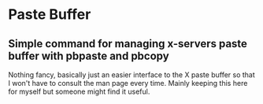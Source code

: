 # Paste Buffer
## Simple command for managing x-servers paste buffer with pbpaste and pbcopy
Nothing fancy, basically just an easier interface to the X paste buffer so that I won't have to consult the man page every time. Mainly keeping this here for myself but someone might find it useful.
